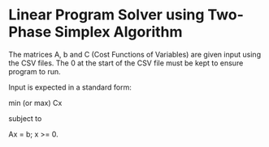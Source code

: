 # Linear Program Solver using Two-Phase Simplex Algorithm

The matrices A, b and C (Cost Functions of Variables) are given input using the CSV files. The 0 at the start of the CSV file must be kept to ensure program to run.

Input is expected in a standard form:

min (or max)
  Cx

subject to

  Ax = b;
  x >= 0.
            
